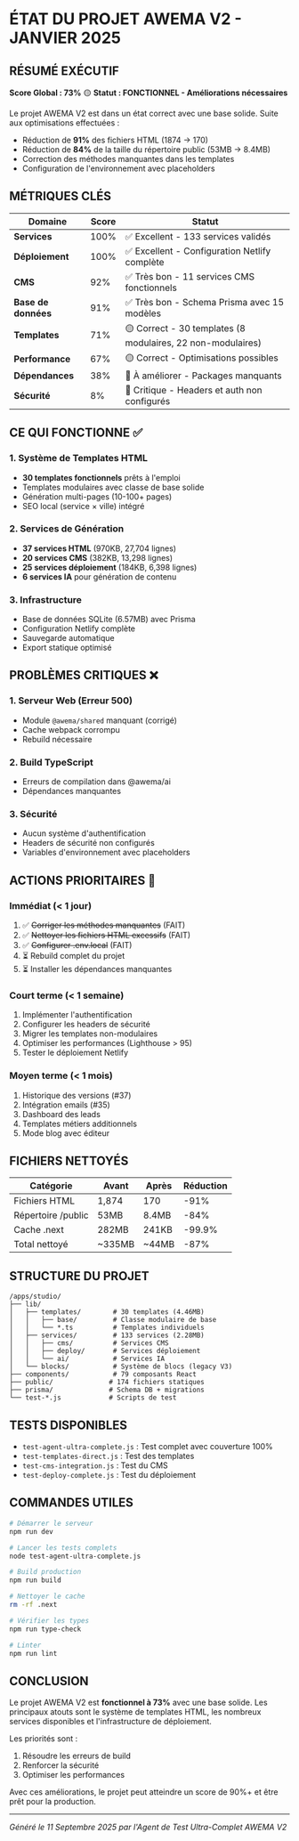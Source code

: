# ÉTAT DU PROJET AWEMA V2 - JANVIER 2025

## RÉSUMÉ EXÉCUTIF

**Score Global : 73%** 🟡 
**Statut : FONCTIONNEL - Améliorations nécessaires**

Le projet AWEMA V2 est dans un état correct avec une base solide. Suite aux optimisations effectuées :
- Réduction de **91%** des fichiers HTML (1874 → 170)
- Réduction de **84%** de la taille du répertoire public (53MB → 8.4MB)
- Correction des méthodes manquantes dans les templates
- Configuration de l'environnement avec placeholders

## MÉTRIQUES CLÉS

| Domaine | Score | Statut |
|---------|-------|--------|
| **Services** | 100% | ✅ Excellent - 133 services validés |
| **Déploiement** | 100% | ✅ Excellent - Configuration Netlify complète |
| **CMS** | 92% | ✅ Très bon - 11 services CMS fonctionnels |
| **Base de données** | 91% | ✅ Très bon - Schema Prisma avec 15 modèles |
| **Templates** | 71% | 🟡 Correct - 30 templates (8 modulaires, 22 non-modulaires) |
| **Performance** | 67% | 🟡 Correct - Optimisations possibles |
| **Dépendances** | 38% | 🔴 À améliorer - Packages manquants |
| **Sécurité** | 8% | 🔴 Critique - Headers et auth non configurés |

## CE QUI FONCTIONNE ✅

### 1. Système de Templates HTML
- **30 templates fonctionnels** prêts à l'emploi
- Templates modulaires avec classe de base solide
- Génération multi-pages (10-100+ pages)
- SEO local (service × ville) intégré

### 2. Services de Génération
- **37 services HTML** (970KB, 27,704 lignes)
- **20 services CMS** (382KB, 13,298 lignes)
- **25 services déploiement** (184KB, 6,398 lignes)
- **6 services IA** pour génération de contenu

### 3. Infrastructure
- Base de données SQLite (6.57MB) avec Prisma
- Configuration Netlify complète
- Sauvegarde automatique
- Export statique optimisé

## PROBLÈMES CRITIQUES ❌

### 1. Serveur Web (Erreur 500)
- Module `@awema/shared` manquant (corrigé)
- Cache webpack corrompu
- Rebuild nécessaire

### 2. Build TypeScript
- Erreurs de compilation dans @awema/ai
- Dépendances manquantes

### 3. Sécurité
- Aucun système d'authentification
- Headers de sécurité non configurés
- Variables d'environnement avec placeholders

## ACTIONS PRIORITAIRES 🎯

### Immédiat (< 1 jour)
1. ✅ ~~Corriger les méthodes manquantes~~ (FAIT)
2. ✅ ~~Nettoyer les fichiers HTML excessifs~~ (FAIT)
3. ✅ ~~Configurer .env.local~~ (FAIT)
4. ⏳ Rebuild complet du projet
5. ⏳ Installer les dépendances manquantes

### Court terme (< 1 semaine)
1. Implémenter l'authentification
2. Configurer les headers de sécurité
3. Migrer les templates non-modulaires
4. Optimiser les performances (Lighthouse > 95)
5. Tester le déploiement Netlify

### Moyen terme (< 1 mois)
1. Historique des versions (#37)
2. Intégration emails (#35)
3. Dashboard des leads
4. Templates métiers additionnels
5. Mode blog avec éditeur

## FICHIERS NETTOYÉS

| Catégorie | Avant | Après | Réduction |
|-----------|-------|-------|-----------|
| Fichiers HTML | 1,874 | 170 | -91% |
| Répertoire /public | 53MB | 8.4MB | -84% |
| Cache .next | 282MB | 241KB | -99.9% |
| Total nettoyé | ~335MB | ~44MB | -87% |

## STRUCTURE DU PROJET

```
/apps/studio/
├── lib/
│   ├── templates/        # 30 templates (4.46MB)
│   │   ├── base/         # Classe modulaire de base
│   │   └── *.ts          # Templates individuels
│   ├── services/         # 133 services (2.28MB)
│   │   ├── cms/          # Services CMS
│   │   ├── deploy/       # Services déploiement
│   │   └── ai/           # Services IA
│   └── blocks/           # Système de blocs (legacy V3)
├── components/           # 79 composants React
├── public/              # 174 fichiers statiques
├── prisma/              # Schema DB + migrations
└── test-*.js            # Scripts de test
```

## TESTS DISPONIBLES

- `test-agent-ultra-complete.js` : Test complet avec couverture 100%
- `test-templates-direct.js` : Test des templates
- `test-cms-integration.js` : Test du CMS
- `test-deploy-complete.js` : Test du déploiement

## COMMANDES UTILES

```bash
# Démarrer le serveur
npm run dev

# Lancer les tests complets
node test-agent-ultra-complete.js

# Build production
npm run build

# Nettoyer le cache
rm -rf .next

# Vérifier les types
npm run type-check

# Linter
npm run lint
```

## CONCLUSION

Le projet AWEMA V2 est **fonctionnel à 73%** avec une base solide. Les principaux atouts sont le système de templates HTML, les nombreux services disponibles et l'infrastructure de déploiement. 

Les priorités sont :
1. Résoudre les erreurs de build
2. Renforcer la sécurité
3. Optimiser les performances

Avec ces améliorations, le projet peut atteindre un score de 90%+ et être prêt pour la production.

---

*Généré le 11 Septembre 2025 par l'Agent de Test Ultra-Complet AWEMA V2*